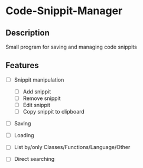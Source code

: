 # Code-Snippit-Manager

## Description

Small program for saving and managing code snippits

## Features

- [ ] Snippit manipulation	
	- [ ] Add snippit
	- [ ] Remove snippit
	- [ ] Edit snippit
	- [ ] Copy snippit to clipboard
	
- [ ] Saving
- [ ] Loading
	
- [ ] List by/only Classes/Functions/Language/Other
- [ ] Direct searching